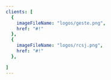 ```yaml
---
clients: [
  {
    imageFileName: "logos/geste.png",
    href: "#!"
  },
  {
    imageFileName: "logos/rcsj.png",
    href: "#!"
  },

]
---
```

